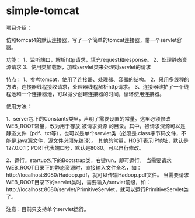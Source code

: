# simple-tomcat

项目介绍：

  仿照tomcat4的默认连接器，写了一个简单的tomcat连接器，带一个servlet容器。

  功能： 1、监听端口，解析http请求，填充request和response。 2、处理静态资源请求 3、使用类加载器，加载servlet类来处理对servlet的请求

  特点： 1、参考tomcat，使用了连接器、处理器、容器的结构。 2、采用多线程的方法，连接器线程接收请求，处理器线程解析http请求。 3、连接器维护了一个线程池和一个连接器池，可以减少创建连接器的时间，循环使用连接器。
  

使用方法：

  1、server包下的Constants类里，声明了需要设置的常量。这里必须修改WEB_ROOT常量，改为用于存放 被请求资源   的目录。其中，被请求资源可以是静态文件（pdf、txt等），也可以是单个servlet类（必须是.class字节码文件，不能是.java源文件，源文件必须先编译）。
  其他的常量，HOST表示IP地址，默认是127.0.0.1；PORT代表端口号，默认是8080。可以自行修改。
  
  2、运行。startup包下的Bootstrap类，右键run，即可运行。
  当需要请求WEB_ROOT目录下的静态资源时，直接输入文件全名，如：http://localhost:8080/Hadoop.pdf，就可以传输Hadoop.pdf文件。
  当需要请求WEB_ROOT目录下的servlet类时，需要输入/servlet前缀，如：http://localhost:8080/servlet/PrimitiveServlet，就可以运行PrimitiveServlet类了。
  
  注意：目前只支持单个servlet运行。
